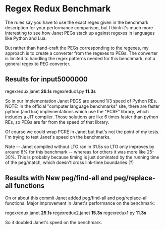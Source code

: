 # Regex Redux Benchmark

The rules say you have to use the exact regex given in the benchmark
description for your performance comparison, but I think it's much more
interesting to see how Janet PEGs stack up against regexes in languages like
Python and Lua.

But rather than hand-craft the PEGs corresponding to the regexes, my
approach is to create a converter from the regexes to PEGs.  The converter
is limited to handling the regex patterns needed for this benchmark, not a
general regex to PEG converter.

## Results for input5000000

regexredux.janet **29.1s**
regexredux1.py   **11.3s**

So in our implementation Janet PEGS are around 1/3 speed of Python REs.
NOTE: In the official "computer language benchmarks" site, there are faster
python (and lua) implementations which use the "PCRE" library, which
includes a JIT compiler.  Those solutions are like 6 times faster than
python REs, so PEGs are far from the speed of that library.

Of course we could wrap PCRE in Janet but that's not the point of my tests.
I'm trying to test Janet's speed on the benchmarks.

Note -- Janet compiled without LTO ran in 31.5s so LTO only improves by
around 8% for this benchmark -- whereas for others it was more like
25-30%.  This is probably because timing is just dominated by the running
time of the peg/match, which doesn't cross link-time boundaries (?)

## Results with New peg/find-all and peg/replace-all functions

On or about [this commit](https://github.com/janet-lang/janet/commit/e548e1f6e0e2c12a7d8f3cef3bc97292a1ae2418)
Janet added peg/find-all and peg/replace-all functions.  Major improvement
in Janet's performance on the benchmark:

regexredux.janet **29.1s**
regexredux2.janet **15.3s**
regexredux1.py   **11.3s**

So it doubled Janet's speed on the benchmark.

